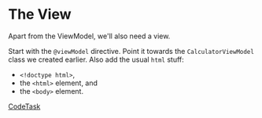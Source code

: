 # The View

Apart from the ViewModel, we'll also need a view.

Start with the `@viewModel` directive. Point it towards the `CalculatorViewModel` class we created earlier. 
Also add the usual `html` stuff: 

- `<!doctype html>`,
- the `<html>` element, and
- the  `<body>` element.

[CodeTask](/resources/calculator/view_stub.dothtml.csx)